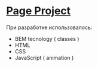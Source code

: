 # [Page Project](https://gudovchshikov.github.io/Trendsoft/)
При разработке использовалось:
* BEM tecnology ( classes )
* HTML
* CSS
* JavaScript ( animation )
